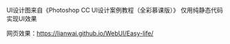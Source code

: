 UI设计图来自《Photoshop CC UI设计案例教程（全彩慕课版）》
仅用纯静态代码实现UI效果


网页效果：https://lianwai.github.io/WebUI/Easy-life/
